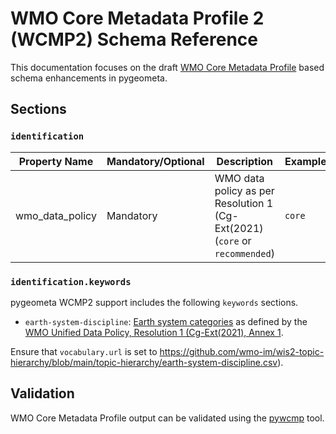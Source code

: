 # WMO Core Metadata Profile 2 (WCMP2) Schema Reference

This documentation focuses on the draft [WMO Core Metadata Profile](https://github.com/wmo-im/wcmp2) based schema
enhancements in pygeometa.

## Sections

### `identification`

Property Name|Mandatory/Optional|Description|Example|Reference
-------------|------------------|-----------|-------|---------:
wmo_data_policy|Mandatory|WMO data policy as per Resolution 1 (Cg-Ext(2021) (`core` or `recommended`)|`core`|WMO Core Metadata Profile 2, clause 7

### `identification.keywords`

pygeometa WCMP2 support includes the following `keywords` sections.

* `earth-system-discipline`: [Earth system categories](https://github.com/wmo-im/wis2-topic-hierarchy/blob/main/topic-hierarchy/earth-system-discipline.csv) as defined by the [WMO Unified Data Policy, Resolution 1 (Cg-Ext(2021), Annex 1](https://library.wmo.int/records/item/58009-wmo-unified-data-policy).

Ensure that `vocabulary.url` is set to https://github.com/wmo-im/wis2-topic-hierarchy/blob/main/topic-hierarchy/earth-system-discipline.csv).

## Validation

WMO Core Metadata Profile output can be validated using the [pywcmp](https://github.com/wmo-im/pywcmp) tool.
